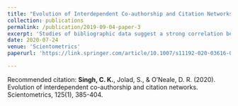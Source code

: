 ```yaml
---
title: "Evolution of Interdependent Co-authorship and Citation Networks"
collection: publications
permalink: /publication/2019-09-04-paper-3
excerpt: 'Studies of bibliographic data suggest a strong correlation between the growth of citation networks and their corresponding co-authorship networks. We explore the interdependence between evolving citation and co-authorship networks focused on the publications, by Indian authors, in American Physical Society journals between 1970 and 2013. We record interactions between each possible pair of authors in two ways: first, by tracing the change in citations, they exchanged and, second, by tracing the shortest path between authors in the co-authorship network. We create these data for every year of the period of our analysis. We use probability methods to quantify the correlation between citations and shortest paths, and the effect on the dynamics of the citation-co-authorship system. We find that author pairs who have a co-authorship distance 𝑑≤3 significantly affect each other’s citations, but that this effect falls off rapidly for longer distances in the co-authorship network. The exchange of citation between pairs with 𝑑=1 exhibits a sudden increase at the time of first co-authorship events and decays thereafter, indicating an ageing effect in collaboration. This behaviour suggests that the dynamics of the co-authorship network appear to be driving those of the citation network rather than vice versa. Moreover, the majority of citations received by most authors are due to reciprocal citations from current, or past, co-authors. We conclude that, in order to answer questions on the nature and dynamics of scientific collaboration, it is necessary to study both co-authorship and citation network simultaneously.'
date: 2020-07-24
venue: 'Scientometrics'
paperurl: 'https://link.springer.com/article/10.1007/s11192-020-03616-0'

---
```



Recommended citation: **Singh, C. K.**, Jolad, S., & O’Neale, D. R. (2020). Evolution of interdependent co-authorship and citation networks. Scientometrics, 125(1), 385-404.
